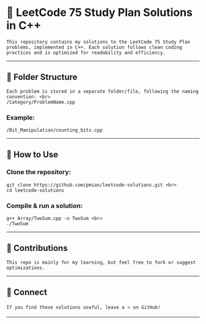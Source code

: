 # 🚀 LeetCode 75 Study Plan Solutions in C++
    This repository contains my solutions to the LeetCode 75 Study Plan problems, implemented in C++. Each solution follows clean coding practices and is optimized for readability and efficiency.

---

## 📂 Folder Structure
    Each problem is stored in a separate folder/file, following the naming convention: <br>
    /Category/ProblemName.cpp

### Example:
    /Bit_Manipulation/counting_bits.cpp

---

## 🚀 How to Use
### Clone the repository:
    git clone https://github.com/pmian/leetcode-solutions.git <br>
    cd leetcode-solutions

### Compile & run a solution:
    g++ Array/TwoSum.cpp -o TwoSum <br>
    ./TwoSum

---

## 📢 Contributions
    This repo is mainly for my learning, but feel free to fork or suggest optimizations.

---

## 🔗 Connect
    If you find these solutions useful, leave a ⭐ on GitHub!

---